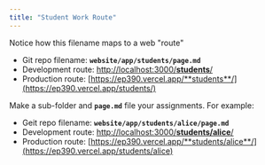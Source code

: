 ```yaml
---
title: "Student Work Route"
---
```


Notice how this filename maps to a web "route"

- Git repo filename: **`website/app/students/page.md`**
- Development route: [http://localhost:3000/**students**/](http://localhost:3000/students)
- Production route: [https://ep390.vercel.app/**students**/](https://ep390.vercel.app/students/)

Make a sub-folder and **`page.md`** file your assignments. For example:

- Geit repo filename: **`website/app/students/alice/page.md`**
- Development route: [http://localhost:3000/**students/alice**/](http://localhost:3000/students/alice)
- Production route: [https://ep390.vercel.app/**students/alice**/](https://ep390.vercel.app/students/alice)